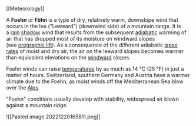 [[Meteorology]]



A **Foehn** or **Föhn** is a type of dry, relatively warm, downslope wind that occurs in the lee ("Leeward") (downwind side) of a mountain range. It is a [rain shadow](https://en.wikipedia.org/wiki/Rain_shadow "Rain shadow") wind that results from the subsequent [adiabatic](https://en.wikipedia.org/wiki/Adiabatic "Adiabatic") warming of air that has dropped most of its moisture on windward slopes (see [orographic lift](https://en.wikipedia.org/wiki/Orographic_lift "Orographic lift")). As a consequence of the different adiabatic [lapse rates](https://en.wikipedia.org/wiki/Lapse_rate "Lapse rate") of moist and dry air, the air on the leeward slopes becomes warmer than equivalent elevations on the [windward](https://en.wikipedia.org/wiki/Windward "Windward") slopes.

Foehn winds can raise [temperatures](https://en.wikipedia.org/wiki/Temperature "Temperature") by as much as 14 °C (25 °F) in just a matter of hours. Switzerland, southern Germany and Austria have a warmer climate due to the Foehn, as moist winds off the Mediterranean Sea blow over the [Alps](https://en.wikipedia.org/wiki/Alps "Alps").

"Foehn" conditions usually develop with stability, widespread air blown against a mountain ridge.

![[Pasted image 20221220165811.png]]